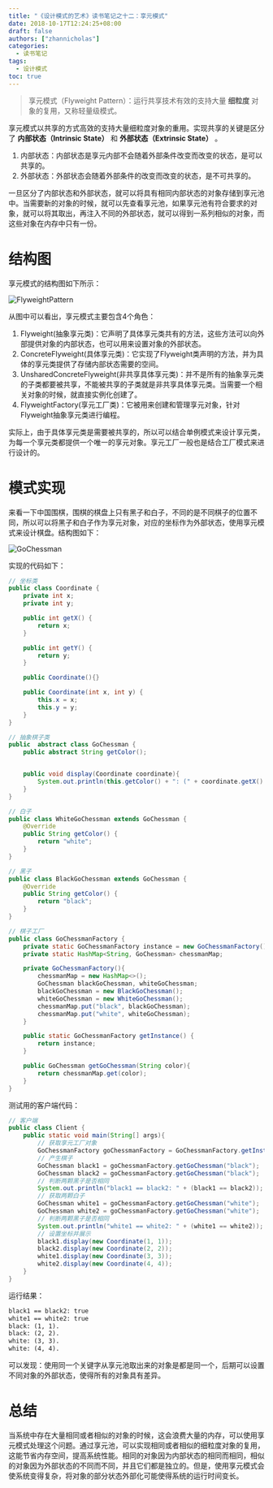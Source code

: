 ```yaml
---
title: "《设计模式的艺术》读书笔记之十二：享元模式"
date: 2018-10-17T12:24:25+08:00
draft: false
authors: ["zhannicholas"]
categories:
  - 读书笔记
tags:
  - 设计模式
toc: true
---
```


> 享元模式（Flyweight Pattern）：运行共享技术有效的支持大量 **细粒度** 对象的复用，又称轻量级模式。

享元模式以共享的方式高效的支持大量细粒度对象的重用。实现共享的关键是区分了 **内部状态（Intrinsic State）** 和 **外部状态（Extrinsic State）** 。

1. 内部状态：内部状态是享元内部不会随着外部条件改变而改变的状态，是可以共享的。
2. 外部状态：外部状态会随着外部条件的改变而改变的状态，是不可共享的。

一旦区分了内部状态和外部状态，就可以将具有相同内部状态的对象存储到享元池中。当需要新的对象的时候，就可以先查看享元池，如果享元池有符合要求的对象，就可以将其取出，再注入不同的外部状态，就可以得到一系列相似的对象，而这些对象在内存中只有一份。

# 结构图

享元模式的结构图如下所示：

![FlyweightPattern](/images/design-patterns/FlyweightPattern.jpg "享元模式结构图")

从图中可以看出，享元模式主要包含4个角色：

1. Flyweight(抽象享元类)：它声明了具体享元类共有的方法，这些方法可以向外部提供对象的内部状态，也可以用来设置对象的外部状态。
2. ConcreteFlyweight(具体享元类)：它实现了Flyweight类声明的方法，并为具体的享元类提供了存储内部状态需要的空间。
3. UnsharedConcreteFlyweight(非共享具体享元类)：并不是所有的抽象享元类的子类都要被共享，不能被共享的子类就是非共享具体享元类。当需要一个相关对象的时候，就直接实例化创建了。
4. FlyweightFactory(享元工厂类)：它被用来创建和管理享元对象，针对Flyweight抽象享元类进行编程。

实际上，由于具体享元类是需要被共享的，所以可以结合单例模式来设计享元类，为每一个享元类都提供一个唯一的享元对象。享元工厂一般也是结合工厂模式来进行设计的。

# 模式实现

来看一下中国围棋，围棋的棋盘上只有黑子和白子，不同的是不同棋子的位置不同，所以可以将黑子和白子作为享元对象，对应的坐标作为外部状态，使用享元模式来设计棋盘。结构图如下：

![GoChessman](/images/design-patterns/GoChessman.jpg "围棋棋子结构图")

实现的代码如下：

```Java
// 坐标类
public class Coordinate {
    private int x;
    private int y;

    public int getX() {
        return x;
    }

    public int getY() {
        return y;
    }

    public Coordinate(){}

    public Coordinate(int x, int y) {
        this.x = x;
        this.y = y;
    }
}
```

```Java
// 抽象棋子类
public  abstract class GoChessman {
    public abstract String getColor();


    public void display(Coordinate coordinate){
        System.out.println(this.getColor() + ": (" + coordinate.getX() + ", " + coordinate.getY() + ").");
    }
}
```

```Java
// 白子
public class WhiteGoChessman extends GoChessman {
    @Override
    public String getColor() {
        return "white";
    }
}
```

```Java
// 黑子
public class BlackGoChessman extends GoChessman {
    @Override
    public String getColor() {
        return "black";
    }
}
```

```Java
// 棋子工厂
public class GoChessmanFactory {
    private static GoChessmanFactory instance = new GoChessmanFactory();
    private static HashMap<String, GoChessman> chessmanMap;

    private GoChessmanFactory(){
        chessmanMap = new HashMap<>();
        GoChessman blackGoChessman, whiteGoChessman;
        blackGoChessman = new BlackGoChessman();
        whiteGoChessman = new WhiteGoChessman();
        chessmanMap.put("black", blackGoChessman);
        chessmanMap.put("white", whiteGoChessman);
    }

    public static GoChessmanFactory getInstance() {
        return instance;
    }

    public GoChessman getGoChessman(String color){
        return chessmanMap.get(color);
    }
}
```

测试用的客户端代码：

```Java
// 客户端
public class Client {
    public static void main(String[] args){
        // 获取享元工厂对象
        GoChessmanFactory goChessmanFactory = GoChessmanFactory.getInstance();
        // 产生棋子
        GoChessman black1 = goChessmanFactory.getGoChessman("black");
        GoChessman black2 = goChessmanFactory.getGoChessman("black");
        // 判断两颗黑子是否相同
        System.out.println("black1 == black2: " + (black1 == black2));
        // 获取两颗白子
        GoChessman white1 = goChessmanFactory.getGoChessman("white");
        GoChessman white2 = goChessmanFactory.getGoChessman("white");
        // 判断两颗黑子是否相同
        System.out.println("white1 == white2: " + (white1 == white2));
        // 设置坐标并展示
        black1.display(new Coordinate(1, 1));
        black2.display(new Coordinate(2, 2));
        white1.display(new Coordinate(3, 3));
        white2.display(new Coordinate(4, 4));
    }
}
```

运行结果：

```txt
black1 == black2: true
white1 == white2: true
black: (1, 1).
black: (2, 2).
white: (3, 3).
white: (4, 4).
```

可以发现：使用同一个关键字从享元池取出来的对象是都是同一个，后期可以设置不同对象的外部状态，使得所有的对象具有差异。

# 总结

当系统中存在大量相同或者相似的对象的时候，这会浪费大量的内存，可以使用享元模式处理这个问题。通过享元池，可以实现相同或者相似的细粒度对象的复用，这能节省内存空间，提高系统性能。相同的对象因为内部状态的相同而相同，相似的对象因为外部状态的不同而不同，并且它们都是独立的。但是，使用享元模式会使系统变得复杂，将对象的部分状态外部化可能使得系统的运行时间变长。


